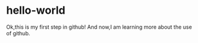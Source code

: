 # hello-world
Ok,this is my first step in github!
And now,I am learning more about the use of github. 
